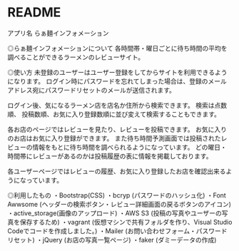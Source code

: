 # README

アプリ名
らぁ麺インフォメーション

◎らぁ麺インフォメーションについて
各時間帯・曜日ごとに待ち時間の平均を調べることができるラーメンのレビューサイト。

◎使い方
未登録のユーザーはユーザー登録をしてからサイトを利用できるようになります。
ログイン時にパスワードを忘れてしまった場合は、登録のメールアドレス宛にパスワードリセットのメールが送信されます。

ログイン後、気になるラーメン店を店名か住所から検索できます。
検索は点数順、 投稿数順、お気に入り登録数順に並び変えて検索することもできます。

各お店のページではレビューを見たり、レビューを投稿できます。
お気に入りのお店はお気に入り登録ができます。
また待ち時間予測画面では投稿されたレビューの情報をもとに待ち時間を調べられるようになっています。
どの曜日・時間帯にレビューがあるのかは投稿履歴の表に情報を掲載しております。

各ユーザーページではレビューの履歴、お気に入り登録したお店を確認出来るようになっています。

◎利用したもの
・Bootstrap(CSS)
・bcryp (パスワードのハッシュ化)
・Font Awwsome (ヘッダーの検索ボタン・レビュー詳細画面の戻るボタンのアイコン)
・active_storage(画像のアップロード)
・AWS S3 (投稿の写真やユーザーの写真を保存するため)
・vagrant (仮想マシンで共有フォルダを作り、Visual Studio Codeでコードを作成しました。)
・Mailer (お問い合わせフォーム・パスワードリセット)
・jQuery (お店の写真一覧ページ)
・faker (ダミーデータの作成)